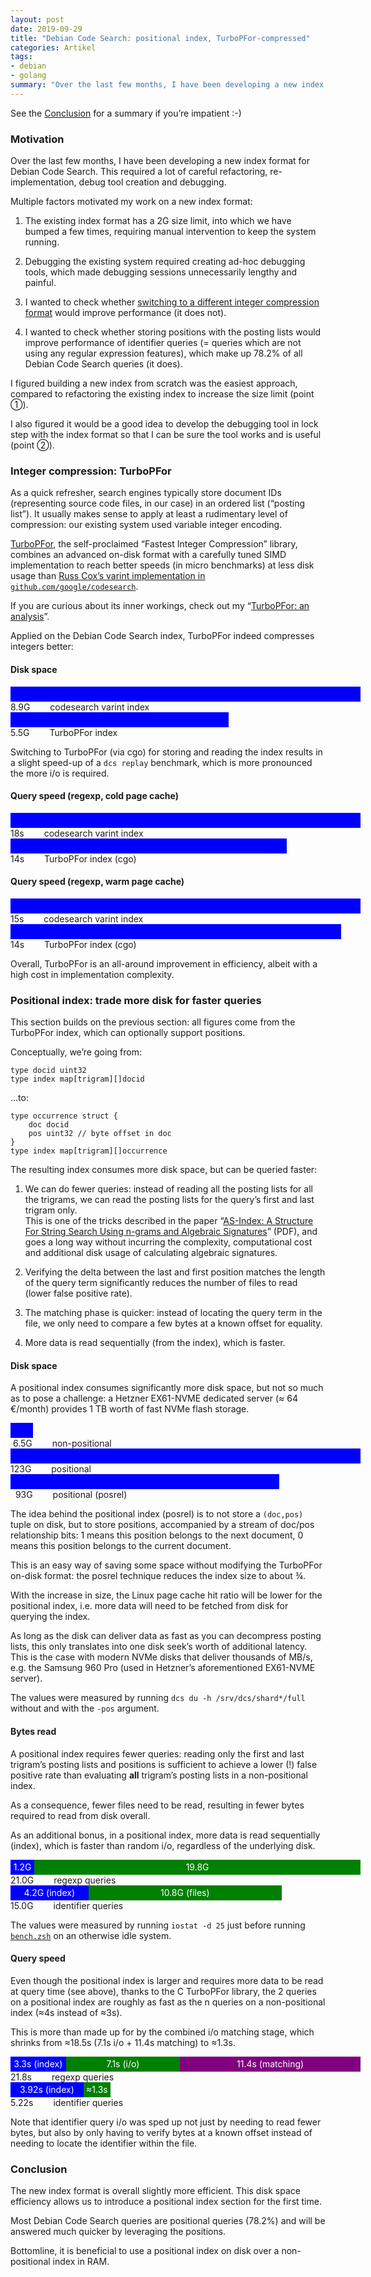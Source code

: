 ```yaml
---
layout: post
date: 2019-09-29
title: "Debian Code Search: positional index, TurboPFor-compressed"
categories: Artikel
tags:
- debian
- golang
summary: "Over the last few months, I have been developing a new index format for Debian Code Search. This required a lot of careful refactoring, re-implementation, debug tool creation and debugging."
---
```

<style type="text/css">
.bar {
  display: inline-block;
  padding: 0.25em;
  text-align: center;
  vertical-align: middle;
}

.barcon {
  width: 40em;
  display: flex;
}
</style>

See the [Conclusion](#conclusion) for a summary if you’re impatient :-)

### Motivation

Over the last few months, I have been developing a new index format for Debian
Code Search. This required a lot of careful refactoring, re-implementation,
debug tool creation and debugging.

Multiple factors motivated my work on a new index format:

1. The existing index format has a 2G size limit, into which we have bumped a
   few times, requiring manual intervention to keep the system running.

2. Debugging the existing system required creating ad-hoc debugging tools, which
   made debugging sessions unnecessarily lengthy and painful.

3. I wanted to check whether [switching to a different integer compression
   format](https://github.com/Debian/dcs/issues/85) would improve performance
   (it does not).

4. I wanted to check whether storing positions with the posting lists would
   improve performance of identifier queries (= queries which are not using any
   regular expression features), which make up 78.2% of all Debian Code Search
   queries (it does).

I figured building a new index from scratch was the easiest approach, compared
to refactoring the existing index to increase the size limit (point ①).

I also figured it would be a good idea to develop the debugging tool in lock
step with the index format so that I can be sure the tool works and is useful
(point ②).

### Integer compression: TurboPFor

As a quick refresher, search engines typically store document IDs (representing
source code files, in our case) in an ordered list (“posting list”). It usually
makes sense to apply at least a rudimentary level of compression: our existing
system used variable integer encoding.

[TurboPFor](https://github.com/powturbo/TurboPFor), the self-proclaimed “Fastest
Integer Compression” library, combines an advanced on-disk format with a
carefully tuned SIMD implementation to reach better speeds (in micro benchmarks)
at less disk usage than [Russ Cox’s varint implementation in
`github.com/google/codesearch`](https://github.com/google/codesearch/blob/4fe90b597ae534f90238f82c7b5b1bb6d6d52dff/index/write.go#L561).

If you are curious about its inner workings, check out my “[TurboPFor: an
analysis](/posts/2019-02-05-turbopfor-analysis/)”.

Applied on the Debian Code Search index, TurboPFor indeed compresses integers better:

#### Disk space

<div style="display: inline-block">
	<div class="barcon">
		<div class="bar" style="width: 100%; background-color: blue; color: white">
			&nbsp;
		</div>
	</div>
</div>
<span style="margin-right: 2em">8.9G</span>
codesearch varint index

<div style="display: inline-block">
	<div class="barcon">
		<div class="bar" style="width: 61%; background-color: blue; color: white">
			&nbsp;
		</div>
	</div>
</div>
<span style="margin-right: 2em">5.5G</span>
TurboPFor index

Switching to TurboPFor (via cgo) for storing and reading the index results in a
slight speed-up of a `dcs replay` benchmark, which is more pronounced the more
i/o is required.

#### Query speed (regexp, cold page cache)

<div style="display: inline-block">
	<div class="barcon">
		<div class="bar" style="width: 100%; background-color: blue; color: white">
			&nbsp;
		</div>
	</div>
</div>
<span style="margin-right: 2em">18s</span>
codesearch varint index

<div style="display: inline-block">
	<div class="barcon">
		<div class="bar" style="width: 77.7%; background-color: blue; color: white">
			&nbsp;
		</div>
	</div>
</div>
<span style="margin-right: 2em">14s</span>
TurboPFor index (cgo)

#### Query speed (regexp, warm page cache)

<div style="display: inline-block">
	<div class="barcon">
		<div class="bar" style="width: 100%; background-color: blue; color: white">
			&nbsp;
		</div>
	</div>
</div>
<span style="margin-right: 2em">15s</span>
codesearch varint index

<div style="display: inline-block">
	<div class="barcon">
		<div class="bar" style="width: 93.3%; background-color: blue; color: white">
			&nbsp;
		</div>
	</div>
</div>
<span style="margin-right: 2em">14s</span>
TurboPFor index (cgo)

Overall, TurboPFor is an all-around improvement in efficiency, albeit with a
high cost in implementation complexity.

### Positional index: trade more disk for faster queries

This section builds on the previous section: all figures come from the TurboPFor
index, which can optionally support positions.

Conceptually, we’re going from:

```
type docid uint32
type index map[trigram][]docid
```

…to:

```
type occurrence struct {
    doc docid
    pos uint32 // byte offset in doc
}
type index map[trigram][]occurrence
```

The resulting index consumes more disk space, but can be queried faster:

1. We can do fewer queries: instead of reading all the posting lists for all
   the trigrams, we can read the posting lists for the query’s first and last
   trigram only.
   <br>
   This is one of the tricks described in the paper
   “<a href="https://cedric.cnam.fr/fichiers/art_3216.pdf">AS-Index: A
   Structure For String Search Using n-grams and Algebraic Signatures</a>”
   (PDF), and goes a long way without incurring the complexity, computational
   cost and additional disk usage of calculating algebraic signatures.

2. Verifying the delta between the last and first position matches the length
   of the query term significantly reduces the number of files to read (lower
   false positive rate).

3. The matching phase is quicker: instead of locating the query term in the
   file, we only need to compare a few bytes at a known offset for equality.

4. More data is read sequentially (from the index), which is faster.

#### Disk space


A positional index consumes significantly more disk space, but not so much as
to pose a challenge: a Hetzner EX61-NVME dedicated server (≈ 64 €/month)
provides 1 TB worth of fast NVMe flash storage.

<div style="display: inline-block">
	<div class="barcon">
		<div class="bar" style="width: 5.2%; background-color: blue; color: white">
			&nbsp;
		</div>
	</div>
</div>
<span style="margin-right: 2em">&nbsp;6.5G</span>
non-positional

<div style="display: inline-block">
	<div class="barcon">
		<div class="bar" style="width: 100%; background-color: blue; color: white">
			&nbsp;
		</div>
	</div>
</div>
<span style="margin-right: 2em">123G</span>
positional

<div style="display: inline-block">
	<div class="barcon">
		<div class="bar" style="width: 75.6%; background-color: blue; color: white">
			&nbsp;
		</div>
	</div>
</div>
<span style="margin-right: 2em">&nbsp;&nbsp;93G</span>
positional (posrel)

The idea behind the positional index (posrel) is to not store a `(doc,pos)`
tuple on disk, but to store positions, accompanied by a stream of doc/pos
relationship bits: 1 means this position belongs to the next document, 0 means
this position belongs to the current document.

This is an easy way of saving some space without modifying the TurboPFor
on-disk format: the posrel technique reduces the index size to about ¾.

With the increase in size, the Linux page cache hit ratio will be lower for
the positional index, i.e. more data will need to be fetched from disk for
querying the index.

As long as the disk can deliver data as fast as you can decompress posting
lists, this only translates into one disk seek’s worth of additional
latency. This is the case with modern NVMe disks that deliver thousands of MB/s,
e.g. the Samsung 960 Pro (used in Hetzner’s aforementioned EX61-NVME server).

The values were measured by running `dcs du -h /srv/dcs/shard*/full`
without and with the `-pos` argument.

#### Bytes read

A positional index requires fewer queries: reading only the first and last
trigram’s posting lists and positions is sufficient to achieve a lower (!) false
positive rate than evaluating **all** trigram’s posting lists in a
non-positional index.

As a consequence, fewer files need to be read, resulting in fewer bytes required
to read from disk overall.

As an additional bonus, in a positional index, more data is read sequentially
(index), which is faster than random i/o, regardless of the underlying disk.

<div style="display: inline-block">
<div class="barcon">
<div class="bar" style="width: calc(2 * 1.2em); background-color: blue; color: white">
  1.2G
</div>
<div class="bar" style="width: calc(2 * 19.8em); background-color: green; color: white">
  19.8G
</div>
</div>
</div>
<span style="margin-right: 2em">21.0G</span>
regexp queries

<div style="display: inline-block">
<div class="barcon">
<div class="bar" style="width: calc(2 * 4.2em); background-color: blue; color: white">
  4.2G (index)
</div>
<div class="bar" style="width: calc(2 * 10.8em); background-color: green; color: white">
  10.8G (files)
</div>
</div>
</div>
<span style="margin-right: 2em">15.0G</span>
identifier queries

The values were measured by running `iostat -d 25` just before running
[`bench.zsh`](https://codesearch.debian.net/research/2019-08-03-dcs-new-index/)
on an otherwise idle system.

#### Query speed

Even though the positional index is larger and requires more data to be read at
query time (see above), thanks to the C TurboPFor library, the 2 queries on a
positional index are roughly as fast as the n queries on a non-positional index
(≈4s instead of ≈3s).

This is more than made up for by the combined i/o matching stage, which shrinks
from ≈18.5s (7.1s i/o + 11.4s matching) to ≈1.3s.

<div style="display: inline-block">
<div class="barcon">
<div class="bar" style="width: calc(2 * 3.3em); background-color: blue; color: white">
  3.3s (index)
</div>
<div class="bar" style="width: calc(2 * 7.1em); background-color: green; color: white">
  7.1s (i/o)
</div>
<div class="bar" style="width: calc(2 * 11.4em); background-color: purple; color: white">
  11.4s (matching)
</div>
</div>
</div>
<span style="margin-right: 2em">21.8s</span>
regexp queries

<div style="display: inline-block">
<div class="barcon">
<div class="bar" style="width: calc(2 * 3.92em); background-color: blue; color: white">
  3.92s (index)
</div>
<div class="bar" style="width: calc(2 * 1.3em); background-color: green; color: white">
  ≈1.3s
</div>
</div>
</div>
<span style="margin-right: 2em">5.22s</span>
identifier queries

Note that identifier query i/o was sped up not just by needing to read fewer
bytes, but also by only having to verify bytes at a known offset instead of
needing to locate the identifier within the file.

### Conclusion

The new index format is overall slightly more efficient. This disk space
efficiency allows us to introduce a positional index section for the first
time.

Most Debian Code Search queries are positional queries (78.2%) and will be
answered much quicker by leveraging the positions.

Bottomline, it is beneficial to use a positional index on disk over a
non-positional index in RAM.
